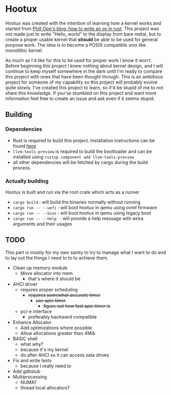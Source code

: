 # Hootux

Hootux was created with the intention of learning how a kernel works and started from 
[Phill Opp's blog: how to write an os in rust](https://os.phil-opp.com/). This project was not made just to write 
"Hello, world" to the display from bare metal, but to create a proper usable kernel that **should** be able to be used for 
general purpose work. The idea is to become a POSIX compatible unix like monolithic kernel.

As much as I'd like for this to be used for proper work I know it won't. Before beginning this project I knew nothing 
about kernel design, and I will continue to keep myself somewhere in the dark until I'm ready to compare this 
project with ones that have been thought through. This is an ambitious project for someone of my capability so this 
project will probably evolve quite slowly. I've created this project to learn, so it'd be stupid of me to not share this
knowledge. If you've stumbled on this project and want more information feel free to create an issue and ask even if it
seems stupid.

## Building

### Dependencies

 - Rust is required to build this project. Installation instructions can be found [here](https://rustup.rs/)
 - `llvm-tools-preview` is required to build the bootloader and can be installed using `rustup component add llvm-tools-preview`
 - all other dependencies will be fetched by cargo during the build process.

### Actually building

Hootux is built and run via the root crate which acts as a runner

 - `cargo build`          : will build the binaries normally without running
 - `cargo run -- --uefi`  : will boot hootux in qemu using ovmf firmware
 - `cargo run -- --bios`  : will boot hootux in qemu using legacy boot
 - `cargo run -- --help ` : will provide a help message with extra arguments and their usages

## TODO

This part is mostly for my own sanity to try to manage what I want to do and to lay out the things I need to to to
achieve them.

 - Clean up memory module
   - Move allocator into mem
     - that's where it should be
 - AHCI driver
   - requires proper scheduling
     - ~~requires somewhat accurate timer~~ 
       - ~~use apic timer~~
         - ~~figure out how fast apic timer is~~
   - pci-e interface
     - preferably backward compatible
 - Enhance Allocator
   - Add optimizations where possible
   - Allow allocations greater than 4Mib
 - BASIC shell
   - what why? 
   - because it's my kernel
   - do after AHCI so it can access sata drives
 - Fix and write tests
   - because I really need to
 - Add gdbstub
 - Multiprocessing
   - NUMA?
   - thread local allocators?
    